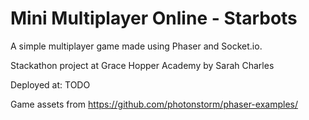 # Mini Multiplayer Online - Starbots

A simple multiplayer game made using Phaser and Socket.io.

Stackathon project at Grace Hopper Academy by Sarah Charles

Deployed at: TODO

Game assets from https://github.com/photonstorm/phaser-examples/

